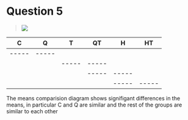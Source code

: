 # Question 5

>![](https://lh7-rt.googleusercontent.com/docsz/AD_4nXcDKuqHPEhong0HB2HTvvfY_qil9LxuePqq3YW-QSfsXoWPQWKzRADa-Y6PaHVSuCLmf1lfmqeFqHd-51CeznMynKl0w-JpHLKN3yj94k3Meh-wZFJFuZpA6cMdlvA2j2EFowov8Q?key=qNqmTtS7lvHFneQk3oyTP06V)


| C     | Q     | T     | QT    | H     | HT    |
| ----- | ----- | ----- | ----- | ----- | ----- |
| ----- | ----- |       |       |       |       |
|       |       | ----- | ----- |       |       |
|       |       |       | ----- | ----- |       |
|       |       |       |       | ----- | ----- |

The means comparision diagram shows signifigant differences in the means, in particular C and Q are similar and the rest of the groups are similar to each other